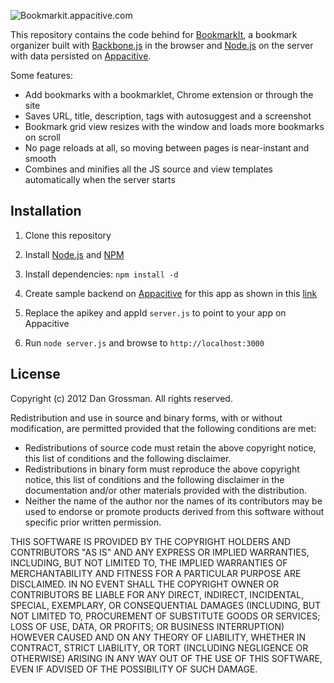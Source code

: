![Bookmarkit.appacitive.com](http://bookmarkit.appacitive.com/images/homeshot.png)

This repository contains the code behind for [BookmarkIt](http://bookmarkit.appacitive.com), a bookmark organizer built with [Backbone.js](http://backbonejs.org/) in the browser and [Node.js](http://nodejs.org/) on the server with data persisted on [Appacitive](http://www.appacitive.com).

Some features:

* Add bookmarks with a bookmarklet, Chrome extension or through the site
* Saves URL, title, description, tags with autosuggest and a screenshot
* Bookmark grid view resizes with the window and loads more bookmarks on scroll
* No page reloads at all, so moving between pages is near-instant and smooth
* Combines and minifies all the JS source and view templates automatically when the server starts

## Installation

1. Clone this repository

2. Install [Node.js](http://nodejs.org/) and [NPM](http://npmjs.org/)

4. Install dependencies: `npm install -d`

5. Create sample backend on [Appacitive](http://www.appacitive.com/) for this app as shown in this [link](http://vimeo.com/89849527)

6. Replace the apikey and appId `server.js` to point to your app on Appacitive

7. Run `node server.js` and browse to `http://localhost:3000`


## License

Copyright (c) 2012 Dan Grossman. All rights reserved.

Redistribution and use in source and binary forms, with or without modification, are permitted provided that the following conditions are met:

* Redistributions of source code must retain the above copyright notice, this list of conditions and the following disclaimer.
* Redistributions in binary form must reproduce the above copyright notice, this list of conditions and the following disclaimer in the documentation and/or other materials provided with the distribution.
* Neither the name of the author nor the names of its contributors may be used to endorse or promote products derived from this software without specific prior written permission.

THIS SOFTWARE IS PROVIDED BY THE COPYRIGHT HOLDERS AND CONTRIBUTORS "AS IS" AND ANY EXPRESS OR IMPLIED WARRANTIES, INCLUDING, BUT NOT LIMITED TO, THE IMPLIED WARRANTIES OF MERCHANTABILITY AND FITNESS FOR A PARTICULAR PURPOSE ARE DISCLAIMED. IN NO EVENT SHALL THE COPYRIGHT OWNER OR CONTRIBUTORS BE LIABLE FOR ANY DIRECT, INDIRECT, INCIDENTAL, SPECIAL, EXEMPLARY, OR CONSEQUENTIAL DAMAGES (INCLUDING, BUT NOT LIMITED TO, PROCUREMENT OF SUBSTITUTE GOODS OR SERVICES; LOSS OF USE, DATA, OR PROFITS; OR BUSINESS INTERRUPTION) HOWEVER CAUSED AND ON ANY THEORY OF LIABILITY, WHETHER IN CONTRACT, STRICT LIABILITY, OR TORT (INCLUDING NEGLIGENCE OR OTHERWISE) ARISING IN ANY WAY OUT OF THE USE OF THIS SOFTWARE, EVEN IF ADVISED OF THE POSSIBILITY OF SUCH DAMAGE.
